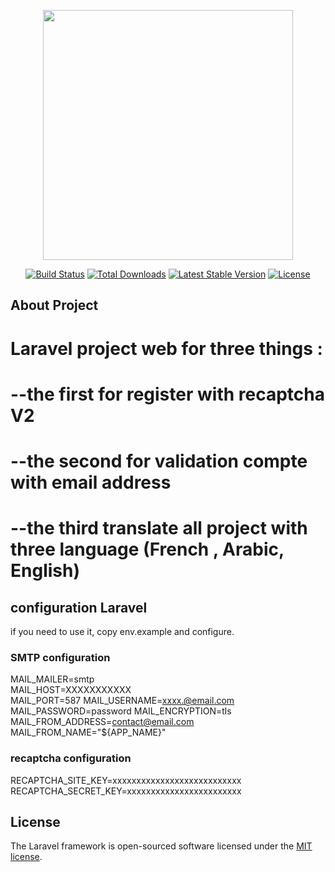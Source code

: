 <p align="center"><a href="https://laravel.com" target="_blank"><img src="https://raw.githubusercontent.com/laravel/art/master/logo-lockup/5%20SVG/2%20CMYK/1%20Full%20Color/laravel-logolockup-cmyk-red.svg" width="400"></a></p>

<p align="center">
<a href="https://travis-ci.org/laravel/framework"><img src="https://travis-ci.org/laravel/framework.svg" alt="Build Status"></a>
<a href="https://packagist.org/packages/laravel/framework"><img src="https://img.shields.io/packagist/dt/laravel/framework" alt="Total Downloads"></a>
<a href="https://packagist.org/packages/laravel/framework"><img src="https://img.shields.io/packagist/v/laravel/framework" alt="Latest Stable Version"></a>
<a href="https://packagist.org/packages/laravel/framework"><img src="https://img.shields.io/packagist/l/laravel/framework" alt="License"></a>
</p>

## About Project 

# Laravel project web for three things : 
# --the first for register with recaptcha V2 
# --the second for validation compte with email address
# --the third translate all project with three language (French , Arabic, English)



## configuration Laravel

if you need to use it, copy env.example and configure.

### SMTP configuration

MAIL_MAILER=smtp </br>
MAIL_HOST=XXXXXXXXXXX </br>
MAIL_PORT=587
MAIL_USERNAME=xxxx.@email.com
MAIL_PASSWORD=password
MAIL_ENCRYPTION=tls
MAIL_FROM_ADDRESS=contact@email.com
MAIL_FROM_NAME="${APP_NAME}"

### recaptcha configuration

RECAPTCHA_SITE_KEY=xxxxxxxxxxxxxxxxxxxxxxxxxxx
RECAPTCHA_SECRET_KEY=xxxxxxxxxxxxxxxxxxxxxxxx

## License

The Laravel framework is open-sourced software licensed under the [MIT license](https://opensource.org/licenses/MIT).
